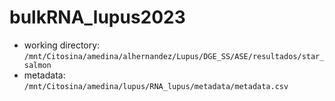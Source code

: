 # bulkRNA_lupus2023

- working directory: `/mnt/Citosina/amedina/alhernandez/Lupus/DGE_SS/ASE/resultados/star_salmon`
- metadata: `/mnt/Citosina/amedina/lupus/RNA_lupus/metadata/metadata.csv`
